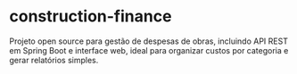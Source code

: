 # construction-finance
Projeto open source para gestão de despesas de obras, incluindo API REST em Spring Boot e interface web, ideal para organizar custos por categoria e gerar relatórios simples.
